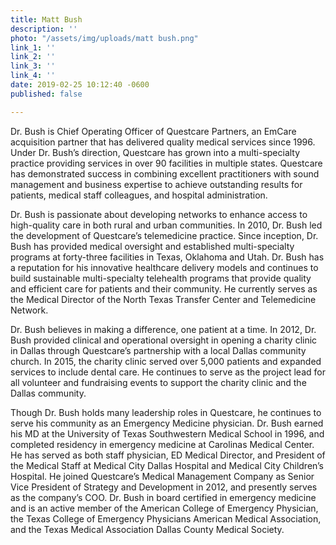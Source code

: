 ```yaml
---
title: Matt Bush
description: ''
photo: "/assets/img/uploads/matt bush.png"
link_1: ''
link_2: ''
link_3: ''
link_4: ''
date: 2019-02-25 10:12:40 -0600
published: false

---
```

Dr. Bush is Chief Operating Officer of Questcare Partners, an EmCare acquisition partner that has delivered quality medical services since 1996. Under Dr. Bush’s direction, Questcare has grown into a multi-specialty practice providing services in over 90 facilities in multiple states. Questcare has demonstrated success in combining excellent practitioners with sound management and business expertise to achieve outstanding results for patients, medical staff colleagues, and hospital administration.

Dr. Bush is passionate about developing networks to enhance access to high-quality care in both rural and urban communities. In 2010, Dr. Bush led the development of Questcare’s telemedicine practice. Since inception, Dr. Bush has provided medical oversight and established multi-specialty programs at forty-three facilities in Texas, Oklahoma and Utah. Dr. Bush has a reputation for his innovative healthcare delivery models and continues to build sustainable multi-specialty telehealth programs that provide quality and efficient care for patients and their community. He currently serves as the Medical Director of the North Texas Transfer Center and Telemedicine Network.

Dr. Bush believes in making a difference, one patient at a time. In 2012, Dr. Bush provided clinical and operational oversight in opening a charity clinic in Dallas through Questcare’s partnership with a local Dallas community church. In 2015, the charity clinic served over 5,000 patients and expanded services to include dental care. He continues to serve as the project lead for all volunteer and fundraising events to support the charity clinic and the Dallas community.

Though Dr. Bush holds many leadership roles in Questcare, he continues to serve his community as an Emergency Medicine physician. Dr. Bush earned his MD at the University of Texas Southwestern Medical School in 1996, and completed residency in emergency medicine at Carolinas Medical Center. He has served as both staff physician, ED Medical Director, and President of the Medical Staff at Medical City Dallas Hospital and Medical City Children’s Hospital. He joined Questcare’s Medical Management Company as Senior Vice President of Strategy and Development in 2012, and presently serves as the company’s COO. Dr. Bush in board certified in emergency medicine and is an active member of the American College of Emergency Physician, the Texas College of Emergency Physicians American Medical Association, and the Texas Medical Association Dallas County Medical Society.